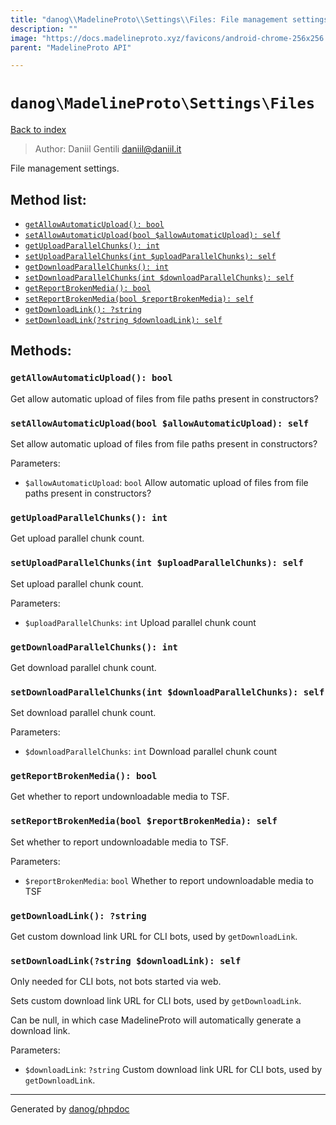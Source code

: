 ```yaml
---
title: "danog\\MadelineProto\\Settings\\Files: File management settings."
description: ""
image: "https://docs.madelineproto.xyz/favicons/android-chrome-256x256.png"
parent: "MadelineProto API"

---
```

# `danog\MadelineProto\Settings\Files`
[Back to index](../../../index.html)

> Author: Daniil Gentili <daniil@daniil.it>  
  

File management settings.  




## Method list:
* [`getAllowAutomaticUpload(): bool`](#getAllowAutomaticUpload)
* [`setAllowAutomaticUpload(bool $allowAutomaticUpload): self`](#setAllowAutomaticUpload)
* [`getUploadParallelChunks(): int`](#getUploadParallelChunks)
* [`setUploadParallelChunks(int $uploadParallelChunks): self`](#setUploadParallelChunks)
* [`getDownloadParallelChunks(): int`](#getDownloadParallelChunks)
* [`setDownloadParallelChunks(int $downloadParallelChunks): self`](#setDownloadParallelChunks)
* [`getReportBrokenMedia(): bool`](#getReportBrokenMedia)
* [`setReportBrokenMedia(bool $reportBrokenMedia): self`](#setReportBrokenMedia)
* [`getDownloadLink(): ?string`](#getDownloadLink)
* [`setDownloadLink(?string $downloadLink): self`](#setDownloadLink)

## Methods:
### <a name="getAllowAutomaticUpload"></a> `getAllowAutomaticUpload(): bool`

Get allow automatic upload of files from file paths present in constructors?



### <a name="setAllowAutomaticUpload"></a> `setAllowAutomaticUpload(bool $allowAutomaticUpload): self`

Set allow automatic upload of files from file paths present in constructors?


Parameters:

* `$allowAutomaticUpload`: `bool` Allow automatic upload of files from file paths present in constructors?  



### <a name="getUploadParallelChunks"></a> `getUploadParallelChunks(): int`

Get upload parallel chunk count.



### <a name="setUploadParallelChunks"></a> `setUploadParallelChunks(int $uploadParallelChunks): self`

Set upload parallel chunk count.


Parameters:

* `$uploadParallelChunks`: `int` Upload parallel chunk count  



### <a name="getDownloadParallelChunks"></a> `getDownloadParallelChunks(): int`

Get download parallel chunk count.



### <a name="setDownloadParallelChunks"></a> `setDownloadParallelChunks(int $downloadParallelChunks): self`

Set download parallel chunk count.


Parameters:

* `$downloadParallelChunks`: `int` Download parallel chunk count  



### <a name="getReportBrokenMedia"></a> `getReportBrokenMedia(): bool`

Get whether to report undownloadable media to TSF.



### <a name="setReportBrokenMedia"></a> `setReportBrokenMedia(bool $reportBrokenMedia): self`

Set whether to report undownloadable media to TSF.


Parameters:

* `$reportBrokenMedia`: `bool` Whether to report undownloadable media to TSF  



### <a name="getDownloadLink"></a> `getDownloadLink(): ?string`

Get custom download link URL for CLI bots, used by `getDownloadLink`.



### <a name="setDownloadLink"></a> `setDownloadLink(?string $downloadLink): self`

Only needed for CLI bots, not bots started via web.
  
Sets custom download link URL for CLI bots, used by `getDownloadLink`.  
  
Can be null, in which case MadelineProto will automatically generate a download link.  


Parameters:

* `$downloadLink`: `?string` Custom download link URL for CLI bots, used by `getDownloadLink`.  



---
Generated by [danog/phpdoc](https://phpdoc.daniil.it)
